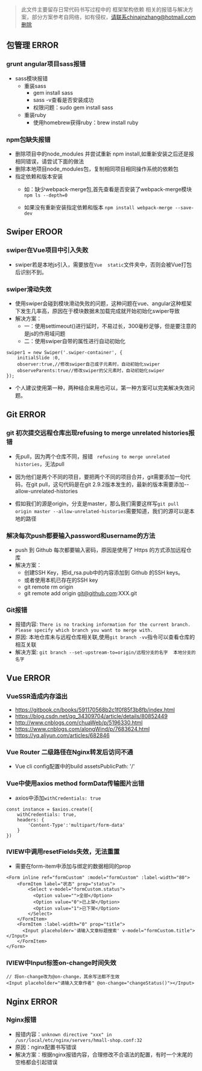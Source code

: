 > 此文件主要留存日常代码书写过程中的 框架架构依赖 相关的报错与解决方案，部分方案参考自网络，如有侵权，请联系chinajnzhang@hotmail.com删除

## 包管理 ERROR
### grunt angular项目sass报错
* sass模块报错
	* 重装sass
		* gem install sass
		* sass -v查看是否安装成功
		* 权限问题：sudo gem install sass
	* 重装ruby
		* 使用homebrew获得ruby：brew install ruby

### npm包缺失报错
* 删除项目中的node_modules 并尝试重新 npm install,如重新安装之后还是报相同错误，请尝试下面的做法
* 删除本地项目node_modules包，复制相同项目相同操作系统的依赖包
* 指定依赖和版本安装
	* 如：缺少webpack-merge包,首先查看是否安装了webpack-merge模块`npm ls --depth=0` 

	* 如果没有重新安装指定依赖和版本
`npm install webpack-merge --save-dev`

## Swiper EROOR
### swiper在Vue项目中引入失败
* swiper若是本地js引入，需要放在`Vue  static`文件夹中，否则会被Vue打包后识别不到。

### swiper滑动失效
* 使用swiper会碰到模块滑动失败的问题，这种问题在vue、angular这种框架下发生几率高，原因在于模块数据未加载完成就开始初始化swiper导致
* 解决方案：
	* 一：使用settimeout()进行延时，不易过长，300毫秒足够，但是要注意的是js的作用域问题
	* 二：使用swiper自带的属性进行自动初始化
	
```
swiper1 = new Swiper('.swiper-container', {  
    initialSlide :0,  
    observer:true,//修改swiper自己或子元素时，自动初始化swiper  
    observeParents:true//修改swiper的父元素时，自动初始化swiper  
});  
```
* 个人建议使用第一种，两种结合来用也可以，第一种方案可以完美解决失效问题。

## Git ERROR
### git 初次提交远程仓库出现refusing to merge unrelated histories报错
* 先pull，因为两个仓库不同，报错 ` refusing to merge unrelated histories`，无法pull

* 因为他们是两个不同的项目，要把两个不同的项目合并，git需要添加一句代码，在git pull，这句代码是在git 2.9.2版本发生的，最新的版本需要添加--allow-unrelated-histories

* 假如我们的源是origin，分支是master，那么我们需要这样写`git pull origin master --allow-unrelated-histories`需要知道，我们的源可以是本地的路径

### 解决每次push都要输入password和username的方法
* push 到 Github 每次都要输入密码，原因是使用了 Https 的方式添加远程仓库
* 解决方案：
	* 创建SSH Key，把id_rsa.pub中的内容添加到 Github 的SSH keys。
	* 或者使用本机已存在的SSH key
	* git remote rm origin
	* git remote add origin git@github.com:XXX.git

### Git报错
* 报错内容: `There is no tracking information for the current branch. Please specify which branch you want to merge with.`
* 原因: 本地仓库未与远程仓库相关联,使用`git branch -vv`指令可以查看仓库的相互关联
* 解决方案: `git branch --set-upstream-to=origin/远程分支的名字  本地分支的名字`

## Vue ERROR
### VueSSR造成内存溢出
* https://gitbook.cn/books/591170568b2c1f0f85f3b8fb/index.html
* https://blog.csdn.net/qq_34309704/article/details/80852449
* http://www.cnblogs.com/chuaWeb/p/5196330.html
* https://www.cnblogs.com/alongWind/p/7683624.html
* https://yq.aliyun.com/articles/682846

### Vue Router 二级路径在Nginx转发后访问不通
* Vue cli config配置中的build    assetsPublicPath: '/'

### Vue中使用axios method formData传输图片出错
* axios中添加`withCredentials: true`

```
const instance = $axios.create({
    withCredentials: true,
    headers: {
        'Content-Type':'multipart/form-data'
    }
})
```
### IVIEW中调用resetFields失效，无法重置
* 需要在form-item中添加与绑定的数据相同的prop

```
<Form inline ref="formCustom" :model="formCustom" :label-width="80">
    <FormItem label="状态" prop="status">
        <Select v-model="formCustom.status">
          <Option value="">全部</Option>
          <Option value="0">已上架</Option>
          <Option value="1">已下架</Option>
        </Select>
    </FormItem>
    <FormItem :label-width="0" prop="title">
      <Input placeholder='请输入文章标题搜索' v-model="formCustom.title"></Input>
    </FormItem>
</Form>
```
### IVIEW中Input标签on-change时间失效

```
// 将on-change改为@on-change，其余写法都不生效
<Input placeholder="请输入文章作者" @on-change="changeStatus()"></Input>
```

## Nginx ERROR
### Nginx报错
* 报错内容：`unknown directive "xxx" in /usr/local/etc/nginx/servers/hmall-shop.conf:32`
* 原因：nginx配置书写错误
* 解决方案：根据nginx报错内容，合理修改不合语法的配置，有时一个末尾的空格都会引起错误